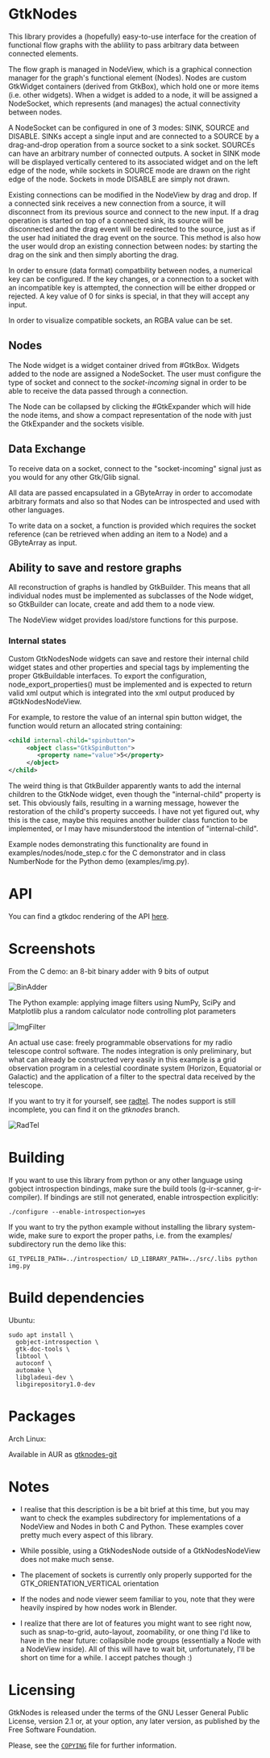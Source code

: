 # GtkNodes

This library provides a (hopefully) easy-to-use interface for the creation
of functional flow graphs with the ablility to pass arbitrary data
between connected elements.

The flow graph is managed in NodeView, which is a graphical connection manager
for the graph's functional element (Nodes). Nodes are custom GtkWidget
containers (derived from GtkBox), which hold one or more items (i.e. other
widgets). When a widget is added to a node, it will be assigned a NodeSocket,
which represents (and manages) the actual connectivity between nodes.

A NodeSocket can be configured in one of 3 modes: SINK, SOURCE and DISABLE.
SINKs accept a single input and are connected to a SOURCE by a drag-and-drop
operation from a source socket to a sink socket. SOURCEs can have an arbitrary
number of connected outputs.
A socket in SINK mode will be displayed vertically centered to its associated
widget and on the left edge of the node, while sockets in SOURCE mode are
drawn on the right edge of the node. Sockets in mode DISABLE are simply not
drawn.

Existing connections can be modified in the NodeView by drag and drop.
If a connected sink receives a new connection from a source, it will disconnect
from its previous source and connect to the new input.
If a drag operation is started on top of a connected sink, its source will be
disconnected and the drag event will be redirected to the source, just as if
the user had initiated the drag event on the source.
This method is also how the user would drop an existing connection between
nodes: by starting the drag on the sink and then simply aborting the drag.

In order to ensure (data format) compatbility between nodes, a numerical
key can be configured. If the key changes, or a connection to a socket with an
incompatible key is attempted, the connection will be either dropped or rejected.
A key value of 0 for sinks is special, in that they will accept any input.

In order to visualize compatible sockets, an RGBA value can be set.


## Nodes

The Node widget is a widget container drived from #GtkBox.
Widgets added to the node are assigned a NodeSocket. The user must
configure the type of socket and connect to the *socket-incoming* signal
in order to be able to receive the data passed through a connection.

The Node can be collapsed by clicking the #GtkExpander which will hide the
node items, and show a compact representation of the node with just the
GtkExpander and the sockets visible.


## Data Exchange

To receive data on a socket, connect to the "socket-incoming" signal
just as you would for any other Gtk/Glib signal.

All data are passed encapsulated in a GByteArray in order to accomodate arbitrary formats
and also so that Nodes can be introspected and used with other languages.

To write data on a socket, a function is provided which requires the
socket reference (can be retrieved when adding an item to a Node) and a
GByteArray as input.


## Ability to save and restore graphs

All reconstruction of graphs is handled by GtkBuilder. This means that
all individual nodes must be implemented as subclasses of the Node widget,
so GtkBuilder can locate, create and add them to a node view.

The NodeView widget provides load/store functions for this purpose.

### Internal states

Custom GtkNodesNode widgets can save and restore their internal child
widget states and other properties and special tags by implementing
the proper GtkBuildable interfaces. To export the configuration,
node_export_properties() must be implemented and is expected to return
valid xml output which is integrated into the xml output produced
by #GtkNodesNodeView.

For example, to restore the value of an internal spin button widget,
the function would return an allocated string containing:

```xml
<child internal-child="spinbutton">
     <object class="GtkSpinButton">
     	<property name="value">5</property>
     </object>
</child>
```

The weird thing is that GtkBuilder apparently wants to add the internal
children to the GtkNode widget, even though the "internal-child" property is
set. This obviously fails, resulting in a warning message,
however the restoration of the child's property succeeds. I have not
yet figured out, why this is the case, maybe this requires another builder
class function to be implemented, or I may have misunderstood the intention
of "internal-child".

Example nodes demonstrating this functionality are found in examples/nodes/node_step.c for
the C demonstrator and in class NumberNode for the Python demo (examples/img.py).


# API

You can find a gtkdoc rendering of the API [here](https://www.univie.ac.at/space/gtknodes/index.html).


# Screenshots

From the C demo: an 8-bit binary adder with 9 bits of output

![BinAdder](./screenshots/binary_adder.gif)


The Python example: applying image filters using NumPy, SciPy and Matplotlib
plus a random calculator node controlling plot parameters

![ImgFilter](./screenshots/img_filter.gif)


An actual use case: freely programmable observations for my radio telescope
control software. The nodes integration is only preliminary, but what
can already be constructed very easily in this example is a grid observation
program in a celestial coordinate system (Horizon, Equatorial or Galactic)
and the application of a filter to the spectral data received by the telescope.

If you want to try it for yourself, see [radtel](https://github.com/aluntzer/radtel).
The nodes support is still incomplete, you can find it on the *gtknodes* branch.

![RadTel](./screenshots/radtel.gif)

# Building

If you want to use this library from python or any other language using
gobject introspection bindings, make sure the build tools (g-ir-scanner,
g-ir-compiler). If bindings are still not generated, enable introspection
explicitly:


```
./configure --enable-introspection=yes

```

If you want to try the python example without installing the library system-wide,
make sure to export the proper paths, i.e. from the examples/ subdirectory
run the demo like this:

```
GI_TYPELIB_PATH=../introspection/ LD_LIBRARY_PATH=../src/.libs python img.py
```


# Build dependencies 

Ubuntu:

```
sudo apt install \
  gobject-introspection \
  gtk-doc-tools \
  libtool \
  autoconf \
  automake \
  libgladeui-dev \
  libgirepository1.0-dev

```

# Packages

Arch Linux:

Available in AUR as [gtknodes-git](https://aur.archlinux.org/packages/gtknodes-git/)


# Notes

- I realise that this description is be a bit brief at this time, but you may
  want to check the examples subdirectory for implementations of a NodeView
  and Nodes in both C and Python. These examples cover pretty much every
  aspect of this library.

- While possible, using a GtkNodesNode outside of a GtkNodesNodeView does 
  not make much sense.

- The placement of sockets is currently only properly supported for the
  GTK_ORIENTATION_VERTICAL orientation

- If the nodes and node viewer seem familiar to you, note that they were
  heavily inspired by how nodes work in Blender.

- I realize that there are lot of features you might want to see right now,
  such as snap-to-grid, auto-layout, zoomability, or one thing I'd like to
  have in the near future: collapsible node groups (essentially a Node with a
  NodeView inside). All of this will have to wait bit, unfortunately, I'll be
  short on time for a while. I accept patches though :)



# Licensing

GtkNodes is released under the terms of the GNU Lesser General Public License,
version 2.1 or, at your option, any later version, as published by the Free
Software Foundation.

Please, see the [`COPYING`](./COPYING) file for further information.
